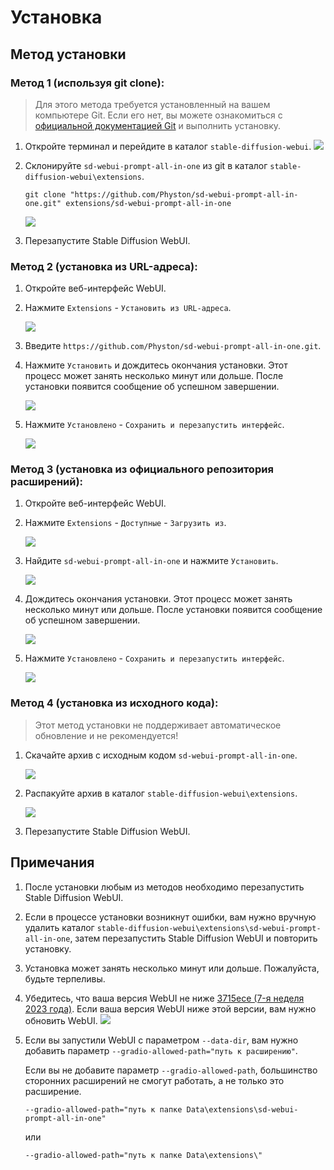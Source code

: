 # Установка

## Метод установки

### Метод 1 (используя git clone):

> Для этого метода требуется установленный на вашем компьютере Git. Если его нет, вы можете ознакомиться с [официальной документацией Git](https://git-scm.com/book/ru/v2/Введение-Установка-Git) и выполнить установку.

1. Откройте терминал и перейдите в каталог `stable-diffusion-webui`.
   ![](../assets/images/Installation/cd.png)

2. Склонируйте `sd-webui-prompt-all-in-one` из git в каталог `stable-diffusion-webui\extensions`.

    ```shell
    git clone "https://github.com/Physton/sd-webui-prompt-all-in-one.git" extensions/sd-webui-prompt-all-in-one
    ```

   ![](../assets/images/Installation/clone.png)

3. Перезапустите Stable Diffusion WebUI.

### Метод 2 (установка из URL-адреса):

1. Откройте веб-интерфейс WebUI.

2. Нажмите `Extensions` - `Установить из URL-адреса`.

   ![](../assets/images/Installation/from_url.png)

3. Введите `https://github.com/Physton/sd-webui-prompt-all-in-one.git`.

4. Нажмите `Установить` и дождитесь окончания установки. Этот процесс может занять несколько минут или дольше. После установки появится сообщение об успешном завершении.

   ![](../assets/images/Installation/from_url_success.png)

5. Нажмите `Установлено` - `Сохранить и перезапустить интерфейс`.

   ![](../assets/images/Installation/restart.png)

### Метод 3 (установка из официального репозитория расширений):

1. Откройте веб-интерфейс WebUI.

2. Нажмите `Extensions` - `Доступные`  - `Загрузить из`.

   ![](../assets/images/Installation/load_from.png)

3. Найдите `sd-webui-prompt-all-in-one` и нажмите `Установить`.

   ![](../assets/images/Installation/load_from_install.png)

4. Дождитесь окончания установки. Этот процесс может занять несколько минут или дольше. После установки появится сообщение об успешном завершении.

   ![](../assets/images/Installation/load_from_success.png)

5. Нажмите `Установлено` - `Сохранить и перезапустить интерфейс`.

   ![](../assets/images/Installation/restart.png)

### Метод 4 (установка из исходного кода):

> Этот метод установки не поддерживает автоматическое обновление и не рекомендуется!

1. Скачайте архив с исходным кодом `sd-webui-prompt-all-in-one`.

   ![](../assets/images/Installation/download.png)

2. Распакуйте архив в каталог `stable-diffusion-webui\extensions`.

   ![](../assets/images/Installation/drop.png)

3. Перезапустите Stable Diffusion WebUI.

## Примечания

1. После установки любым из методов необходимо перезапустить Stable Diffusion WebUI.

2. Если в процессе установки возникнут ошибки, вам нужно вручную удалить каталог `stable-diffusion-webui\extensions\sd-webui-prompt-all-in-one`, затем перезапустить Stable Diffusion WebUI и повторить установку.

3. Установка может занять несколько минут или дольше. Пожалуйста, будьте терпеливы.

4. Убедитесь, что ваша версия WebUI не ниже [3715ece (7-я неделя 2023 года)](https://github.com/AUTOMATIC1111/stable-diffusion-webui/commit/3715ece). Если ваша версия WebUI ниже этой версии, вам нужно обновить WebUI.
![](../assets/images/minimum_version_webui.png)

5. Если вы запустили WebUI с параметром `--data-dir`, вам нужно добавить параметр `--gradio-allowed-path="путь к расширению"`.
   
   Если вы не добавите параметр `--gradio-allowed-path`, большинство сторонних расширений не смогут работать, а не только это расширение.

   `--gradio-allowed-path="путь к папке Data\extensions\sd-webui-prompt-all-in-one"`

   или

   `--gradio-allowed-path="путь к папке Data\extensions\"`